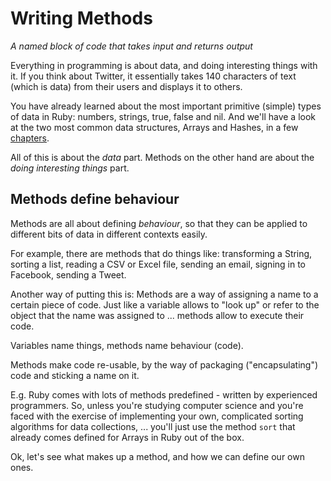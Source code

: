 # Writing Methods

*A named block of code that takes input and returns output*

Everything in programming is about data, and doing interesting things with it.
If you think about Twitter, it essentially takes 140 characters of text
(which is data) from their users and displays it to others.

You have already learned about the most important primitive (simple) types of
data in Ruby: numbers, strings, true, false and nil. And we'll have a look at
the two most common data structures, Arrays and Hashes, in a few
[chapters](/more_built_in_classes.html).

All of this is about the *data* part. Methods on the other hand are about the
*doing interesting things* part.

## Methods define behaviour

Methods are all about defining *behaviour*, so that they can be applied to
different bits of data in different contexts easily.

For example, there are methods that do things like: transforming a String,
sorting a list, reading a CSV or Excel file, sending an email, signing in to
Facebook, sending a Tweet.

Another way of putting this is: Methods are a way of assigning a name to a
certain piece of code. Just like a variable allows to "look up" or refer to
the object that the name was assigned to ... methods allow to execute their
code.

<p class="hint">
Variables name things, methods name behaviour (code).
</p>

Methods make code re-usable, by the way of packaging ("encapsulating") code and
sticking a name on it.

E.g. Ruby comes with lots of methods predefined - written by experienced
programmers. So, unless you're studying computer science and you're faced with
the exercise of implementing your own, complicated sorting algorithms for data
collections, ... you'll just use the method `sort` that already comes defined
for Arrays in Ruby out of the box.

Ok, let's see what makes up a method, and how we can define our own ones.


